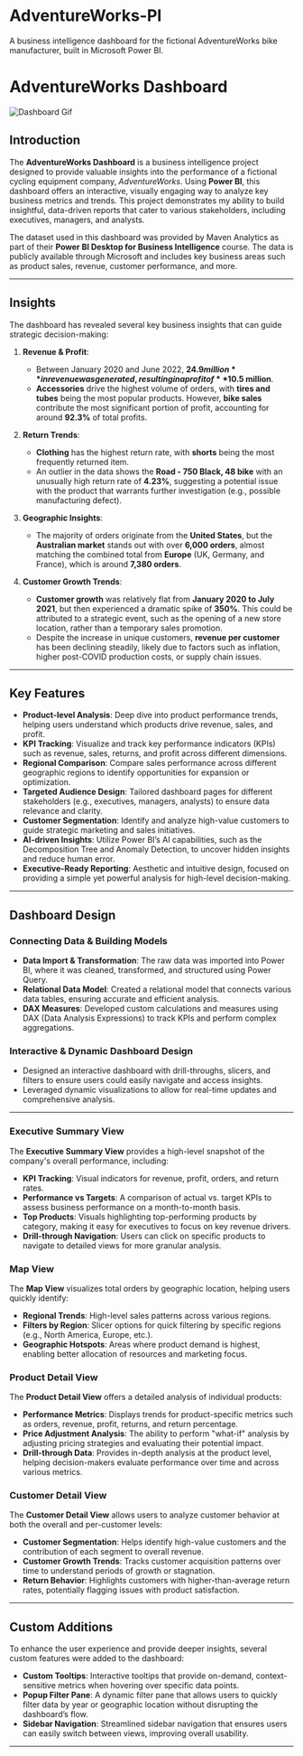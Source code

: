 # AdventureWorks-PI
A business intelligence dashboard for the fictional AdventureWorks bike manufacturer, built in Microsoft Power BI.

# AdventureWorks Dashboard

![Dashboard Gif](https://github.com/riri404/AdventureWorks-PI/blob/main/Power%20Bi%20demonstration.gif)


## Introduction

The **AdventureWorks Dashboard** is a business intelligence project designed to provide valuable insights into the performance of a fictional cycling equipment company, *AdventureWorks*. Using **Power BI**, this dashboard offers an interactive, visually engaging way to analyze key business metrics and trends. This project demonstrates my ability to build insightful, data-driven reports that cater to various stakeholders, including executives, managers, and analysts.

The dataset used in this dashboard was provided by Maven Analytics as part of their **Power BI Desktop for Business Intelligence** course. The data is publicly available through Microsoft and includes key business areas such as product sales, revenue, customer performance, and more.

---
## Insights

The dashboard has revealed several key business insights that can guide strategic decision-making:

1. **Revenue & Profit**:
   - Between January 2020 and June 2022, **$24.9 million** in revenue was generated, resulting in a profit of **$10.5 million**.
   - **Accessories** drive the highest volume of orders, with **tires and tubes** being the most popular products. However, **bike sales** contribute the most significant portion of profit, accounting for around **92.3%** of total profits.

2. **Return Trends**:
   - **Clothing** has the highest return rate, with **shorts** being the most frequently returned item.
   - An outlier in the data shows the **Road - 750 Black, 48 bike** with an unusually high return rate of **4.23%**, suggesting a potential issue with the product that warrants further investigation (e.g., possible manufacturing defect).

3. **Geographic Insights**:
   - The majority of orders originate from the **United States**, but the **Australian market** stands out with over **6,000 orders**, almost matching the combined total from **Europe** (UK, Germany, and France), which is around **7,380 orders**.

4. **Customer Growth Trends**:
   - **Customer growth** was relatively flat from **January 2020 to July 2021**, but then experienced a dramatic spike of **350%**. This could be attributed to a strategic event, such as the opening of a new store location, rather than a temporary sales promotion.
   - Despite the increase in unique customers, **revenue per customer** has been declining steadily, likely due to factors such as inflation, higher post-COVID production costs, or supply chain issues.

---

## Key Features

- **Product-level Analysis**: Deep dive into product performance trends, helping users understand which products drive revenue, sales, and profit.
- **KPI Tracking**: Visualize and track key performance indicators (KPIs) such as revenue, sales, returns, and profit across different dimensions.
- **Regional Comparison**: Compare sales performance across different geographic regions to identify opportunities for expansion or optimization.
- **Targeted Audience Design**: Tailored dashboard pages for different stakeholders (e.g., executives, managers, analysts) to ensure data relevance and clarity.
- **Customer Segmentation**: Identify and analyze high-value customers to guide strategic marketing and sales initiatives.
- **AI-driven Insights**: Utilize Power BI’s AI capabilities, such as the Decomposition Tree and Anomaly Detection, to uncover hidden insights and reduce human error.
- **Executive-Ready Reporting**: Aesthetic and intuitive design, focused on providing a simple yet powerful analysis for high-level decision-making.

---

## Dashboard Design

### Connecting Data & Building Models

- **Data Import & Transformation**: The raw data was imported into Power BI, where it was cleaned, transformed, and structured using Power Query.
- **Relational Data Model**: Created a relational model that connects various data tables, ensuring accurate and efficient analysis.
- **DAX Measures**: Developed custom calculations and measures using DAX (Data Analysis Expressions) to track KPIs and perform complex aggregations.

### Interactive & Dynamic Dashboard Design

- Designed an interactive dashboard with drill-throughs, slicers, and filters to ensure users could easily navigate and access insights.
- Leveraged dynamic visualizations to allow for real-time updates and comprehensive analysis.

---

### Executive Summary View

The **Executive Summary View** provides a high-level snapshot of the company's overall performance, including:
- **KPI Tracking**: Visual indicators for revenue, profit, orders, and return rates.
- **Performance vs Targets**: A comparison of actual vs. target KPIs to assess business performance on a month-to-month basis.
- **Top Products**: Visuals highlighting top-performing products by category, making it easy for executives to focus on key revenue drivers.
- **Drill-through Navigation**: Users can click on specific products to navigate to detailed views for more granular analysis.

### Map View

The **Map View** visualizes total orders by geographic location, helping users quickly identify:
- **Regional Trends**: High-level sales patterns across various regions.
- **Filters by Region**: Slicer options for quick filtering by specific regions (e.g., North America, Europe, etc.).
- **Geographic Hotspots**: Areas where product demand is highest, enabling better allocation of resources and marketing focus.

### Product Detail View

The **Product Detail View** offers a detailed analysis of individual products:
- **Performance Metrics**: Displays trends for product-specific metrics such as orders, revenue, profit, returns, and return percentage.
- **Price Adjustment Analysis**: The ability to perform "what-if" analysis by adjusting pricing strategies and evaluating their potential impact.
- **Drill-through Data**: Provides in-depth analysis at the product level, helping decision-makers evaluate performance over time and across various metrics.

### Customer Detail View

The **Customer Detail View** allows users to analyze customer behavior at both the overall and per-customer levels:
- **Customer Segmentation**: Helps identify high-value customers and the contribution of each segment to overall revenue.
- **Customer Growth Trends**: Tracks customer acquisition patterns over time to understand periods of growth or stagnation.
- **Return Behavior**: Highlights customers with higher-than-average return rates, potentially flagging issues with product satisfaction.

---

## Custom Additions

To enhance the user experience and provide deeper insights, several custom features were added to the dashboard:
- **Custom Tooltips**: Interactive tooltips that provide on-demand, context-sensitive metrics when hovering over specific data points.
- **Popup Filter Pane**: A dynamic filter pane that allows users to quickly filter data by year or geographic location without disrupting the dashboard’s flow.
- **Sidebar Navigation**: Streamlined sidebar navigation that ensures users can easily switch between views, improving overall usability.

---






